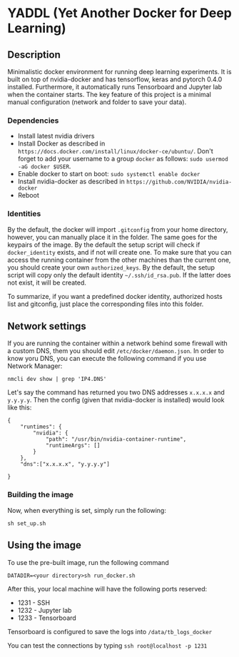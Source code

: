 # YADDL (Yet Another Docker for Deep Learning) 
## Description

Minimalistic docker environment for running deep learning experiments. It is built on top of nvidia-docker and has tensorflow, keras and pytorch 0.4.0 installed. Furthermore, it automatically runs Tensorboard and Jupyter lab when the container starts. The key feature of this project is a minimal manual configuration (network and folder to save your data).


### Dependencies

* Install latest nvidia drivers
* Install Docker as described in `https://docs.docker.com/install/linux/docker-ce/ubuntu/`. Don't forget to add your username to a group `docker` as follows: `sudo usermod -aG docker $USER`.
* Enable docker to start on boot: `sudo systemctl enable docker`
* Install nvidia-docker as described in `https://github.com/NVIDIA/nvidia-docker`
* Reboot

### Identities

By the default, the docker will import `.gitconfig` from your home directory, however, you can manually place it in the folder. The same goes for the keypairs of the image. By the default the setup script will check if `docker_identity` exists, and if not will create one. To make sure that you can access the running container from the other machines than the current one, you should create your own `authorized_keys`. By the default, the setup script will copy only the default identity `~/.ssh/id_rsa.pub`. If the latter does not exist, it will be created.

To summarize, if you want a predefined docker identity, authorized hosts list and gitconfig, just place the corresponding files into this folder. 



## Network settings

If you are running the container within a network behind some firewall with a custom DNS, them you should edit `/etc/docker/daemon.json`. In order to know yoru DNS, you can execute the following command if you use Network Manager:

```
nmcli dev show | grep 'IP4.DNS'
```

Let's say the command has returned you two DNS addresses `x.x.x.x` and `y.y.y.y`. Then the config (given that nvidia-docker is installed) would look like this:

```
{
    "runtimes": {
        "nvidia": {
            "path": "/usr/bin/nvidia-container-runtime",
            "runtimeArgs": []
        }
    },
    "dns":["x.x.x.x", "y.y.y.y"]
    
}

```

### Building the image

Now, when everything is set, simply run the following:

```
sh set_up.sh
```

## Using the image

To use the pre-built image, run the following command

```
DATADIR=<your directory>sh run_docker.sh
```

After this, your local machine will have the following ports reserved:

* 1231 - SSH
* 1232 - Jupyter lab
* 1233 - Tensorboard

Tensorboard is configured to save the logs into `/data/tb_logs_docker`

You can test the connections by typing `ssh root@localhost -p 1231`

